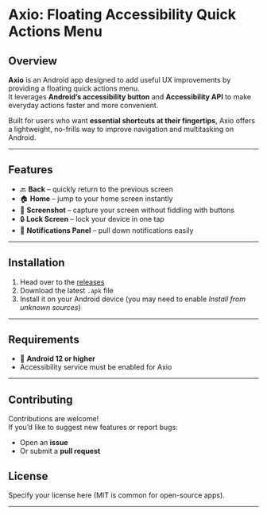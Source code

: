 # Axio: Floating Accessibility Quick Actions Menu

## Overview
**Axio** is an Android app designed to add useful UX improvements by providing a floating quick actions menu.  
It leverages **Android’s accessibility button** and **Accessibility API** to make everyday actions faster and more convenient.

Built for users who want **essential shortcuts at their fingertips**, Axio offers a lightweight, no-frills way to improve navigation and multitasking on Android.

---

## Features
- 🔙 **Back** – quickly return to the previous screen
- 🏠 **Home** – jump to your home screen instantly
- 📸 **Screenshot** – capture your screen without fiddling with buttons
- 🔒 **Lock Screen** – lock your device in one tap
- 🔔 **Notifications Panel** – pull down notifications easily

---

## Installation
1. Head over to the [releases](https://github.com/bhashanaliyanage/VirtualBackButton/releases)
2. Download the latest `.apk` file
3. Install it on your Android device (you may need to enable *Install from unknown sources*)

---

## Requirements
- 📱 **Android 12 or higher**
- Accessibility service must be enabled for Axio

---

## Contributing
Contributions are welcome!  
If you’d like to suggest new features or report bugs:
- Open an **issue**
- Or submit a **pull request**

## License
Specify your license here (MIT is common for open-source apps).

---
